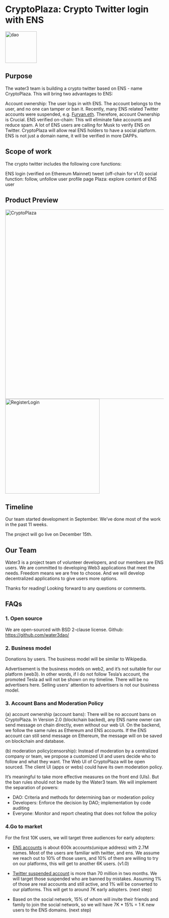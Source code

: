 # CryptoPlaza: Crypto Twitter login with ENS
<img width="100" alt="dao" src="https://user-images.githubusercontent.com/28680496/202346108-7707a4d0-1a3c-43cc-ae28-38b8687cde89.png">

## Purpose
The water3 team is building a crypto twitter based on ENS - name CryptoPlaza. This will bring two advantages to ENS:

Account ownership: The user logs in with ENS. The account belongs to the user, and no one can tamper or ban it. Recently, many ENS related Twitter accounts were suspended, e.g. [Furyan.eth](https://twitter.com/FuryanEth/status/1589752021095452673). Therefore, account Ownership is Crucial.
ENS verified on-chain: This will eliminate fake accounts and reduce spam. A lot of ENS users are calling for Musk to verify ENS on Twitter. CryptoPlaza will allow real ENS holders to have a social platform.
ENS is not just a domain name, it will be verified in more DAPPs.

## Scope of work
The crypto twitter includes the following core functions:

ENS login (verified on Ethereum Mainnet)
tweet (off-chain for v1.0)
social function: follow, unfollow
user profile page
Plaza: explore content of ENS user

## Product Preview
<img width="600" alt="CryptoPlaza" src="https://user-images.githubusercontent.com/28680496/202344461-47a0d487-4079-453e-aa10-c6ece767e8b1.png">

<br />

<img width="300" alt="RegisterLogin" src="https://user-images.githubusercontent.com/28680496/202344469-a20e7be2-ce5a-4f3d-a52e-dd0e0e820bd9.png">

## Timeline
Our team started development in September. We’ve done most of the work in the past 11 weeks.

The project will go live on December 15th.

## Our Team
Water3 is a project team of volunteer developers, and our members are ENS users. We are committed to developing Web3 applications that meet the needs.
Freedom means we are free to choose. And we will develop decentralized applications to give users more options.

Thanks for reading! Looking forward to any questions or comments.

## FAQs

### 1. Open source
We are open-sourced with BSD 2-clause license.
Github: https://github.com/water3dao/

### 2. Business model

Donations by users. The business model will be similar to Wikipedia.

Advertisement is the business models on web2, and it’s not suitable for our platform (web3). In other words, if I do not follow Tesla’s account, the promoted Tesla ad will not be shown on my timeline. There will be no advertisers here. Selling users’ attention to advertisers is not our business model.

### 3. Account Bans and Moderation Policy

(a) account ownership (account bans): There will be no account bans on CryptoPlaza. In Version 2.0 (blockchain backed), any ENS name owner can send message on chain directly, even without our web UI. On the backend, we follow the same rules as Ethereum and ENS accounts. If the ENS account can still send message on Ethereum, the message will on be saved on blockchain and database.

(b) moderation policy(censorship): Instead of moderation by a centralized company or team, we propose a customized UI and users decide who to follow and what they want. The Web UI of CryptoPlaza will be open sourced. The client UI (apps or webs) could have its own moderation policy.

It’s meaningful to take more effective measures on the front end (UIs). But the ban rules should not be made by the Water3 team. We will implement the separation of powers:
- DAO: Criteria and methods for determining ban or moderation policy
- Developers: Enforce the decision by DAO; implementation by code auditing
- Everyone: Monitor and report cheating that does not follow the policy

### 4.Go to market

For the first 10K users, we will target three audiences for early adopters:

- [ENS accounts](https://opensea.io/collection/ens) is about 600k accounts(unique address) with 2.7M names. Most of the users are familiar with twitter, and ens. We assume we reach out to 10% of those users, and 10% of them are willing to try on our platforms, this will get to another 6K users. (v1.0)

- [Twitter suspended account](https://www.firstpost.com/tech/news-analysis/twitter-suspended-over-one-million-accounts-daily-to-curb-misinformation-report-4685661.html) is more than 70 million in two months. We will target those suspended who are banned by mistakes. Assuming 1% of those are real accounts and still active, and 1% will be converted to our platforms. This will get to around 7K early adopters. (next step)

- Based on the social network, 15% of whom will invite their friends and family to join the social network, so we will have 7K * 15% = 1 K new users to the ENS domains. (next step)
